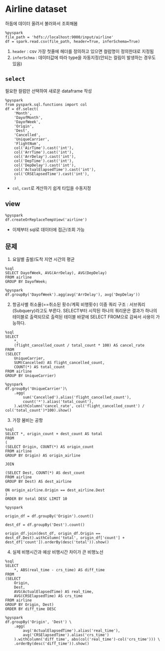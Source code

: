 # Airline dataset
하둡에 데이터 올려서 불러와서 조회해봄
```
%pyspark
file_path = 'hdfs://localhost:9000/input/airline'
df = spark.read.csv(file_path, header=True, inferSchema=True)
```
1. `header` : csv 가장 첫줄에 헤더를 정의하고 있으면 컬럼명이 정의한대로 지정됨
2. `inferSchma` : 데이터값에 따라 type을 자동지정(안되는 컬림이 발생하는 경우도 있음)
## `select`
필요한 컬럼만 선택하여 새로운 dataframe 작성
```
%pyspark
from pyspark.sql.functions import col
df = df.select(
    'Month',
    'DayofMonth',
    'DayofWeek',
    'Origin',
    'Dest',
    'Cancelled',
    'UniqueCarrier',
    'FlightNum',
    col('AirTime').cast('int'),
    col('ArrTime').cast('int'),
    col('ArrDelay').cast('int'),
    col('DepTime').cast('int'),
    col('DepDelay').cast('int'),
    col('ActualElapsedTime').cast('int'),
    col('CRSElapsedTime').cast('int'),
    )
```
- `col`, `cast`로 계산하기 쉽게 타입을 수동지정
## view
```
%pyspark
df.createOrReplaceTempView('airline')
```
- 이제부터 sql로 데이터에 접근/조회 가능
## 문제
1. 요일별 출발/도착 지연 시간의 평균
```
%sql
SELECT DayofWeek, AVG(ArrDelay), AVG(DepDelay)
FROM airline
GROUP BY DayofWeek;
```
```
%pyspark
df.groupBy('DayofWeek').agg(avg('ArrDelay'), avg('DepDelay'))
```

2. 항공사별 취소율(==취소된 횟수/계획 비행횟수)
이중 쿼리 구조 : 서브쿼리(Subquery)라고도 부른다. SELECT부터 시작된 하나의 쿼리문은 결과가 하나의 테이블로 출력되므로 출력된 테이블 바깥에 SELECT FROM으로 감싸서 사용이 가능하다. 
```
%sql
SELECT
    *,
    (flight_cancelled_count / total_count * 100) AS cancel_rate
FROM
(SELECT
    UniqueCarrier,
    SUM(Cancelled) AS flight_cancelled_count,
    COUNT(*) AS total_count
FROM airline
GROUP BY UniqueCarrier)
```
```
%pyspark
df.groupBy('UniqueCarrier')\
    .agg(
        sum('Cancelled').alias('flight_cancelled_count'),
        count('*').alias('total_count'),
    ).withColumn('cancel_rate', col('flight_cancelled_count') / col('total_count')*100).show()
```
3. 가장 붐비는 공항
```
%sql
SELECT *, origin_count + dest_count AS total
FROM
(
(SELECT Origin, COUNT(*) AS origin_count
FROM airline
GROUP BY Origin) AS origin_airline

JOIN

(SELECT Dest, COUNT(*) AS dest_count
FROM airline
GROUP BY Dest) AS dest_airline

ON origin_airline.Origin == dest_airline.Dest
)
ORDER BY total DESC LIMIT 10
```
```
%pyspark

origin_df = df.groupBy('Origin').count()

dest_df = df.groupBy('Dest').count()

origin_df.join(dest_df, origin_df.Origin == dest_df.Dest).withColumn('total', origin_df['count'] + dest_df['count']).orderBy(desc('total')).show()
```
4. 실제 비행시간과 예상 비행시간 차이가 큰 비행노선
```
%sql
SELECT
    *, ABS(real_time - crs_time) AS diff_time
FROM
(SELECT 
    Origin, 
    Dest, 
    AVG(ActualElapsedTime) AS real_time, 
    AVG(CRSElapsedTime) AS crs_time
FROM airline
GROUP BY Origin, Dest)
ORDER BY diff_time DESC
```
```
%pyspark
df.groupBy('Origin', 'Dest') \
    .agg(
        avg('ActualElapsedTime').alias('real_time'),
        avg('CRSElapsedTime').alias('crs_time')
    ).withColumn('diff_time', abs(col('real_time')-col('crs_time'))) \
    .orderBy(desc('diff_time')).show()
```
